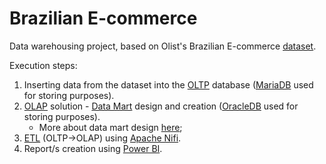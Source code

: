 # Brazilian E-commerce

Data warehousing project, based on Olist's Brazilian E-commerce [dataset](https://www.kaggle.com/datasets/olistbr/brazilian-ecommerce).

Execution steps:

1. Inserting data from the dataset into the [OLTP](https://www.ibm.com/topics/oltp) database ([MariaDB](https://mariadb.org/) used for storing purposes).
2. [OLAP](https://www.ibm.com/topics/olap) solution - [Data Mart](https://www.ibm.com/topics/data-mart) design and creation ([OracleDB](https://www.oracle.com/database/) used for storing purposes).
   - More about data mart design [here](./olap/README.md);
3. [ETL](https://www.ibm.com/topics/etl) (OLTP->OLAP) using [Apache Nifi](https://nifi.apache.org/).
4. Report/s creation using [Power BI](https://app.powerbi.com/home).
